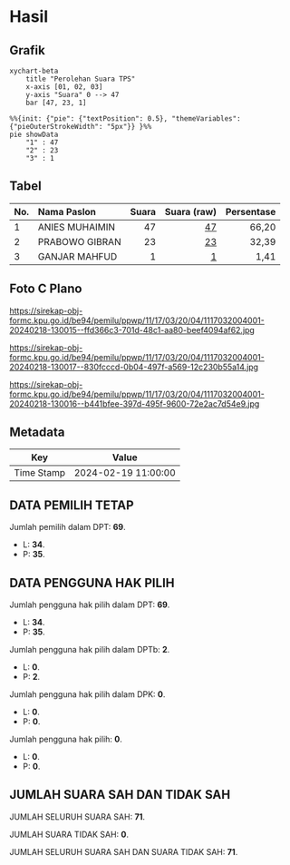 # Hasil

## Grafik

```mermaid
xychart-beta
    title "Perolehan Suara TPS"
    x-axis [01, 02, 03]
    y-axis "Suara" 0 --> 47
    bar [47, 23, 1]
```

```mermaid
%%{init: {"pie": {"textPosition": 0.5}, "themeVariables": {"pieOuterStrokeWidth": "5px"}} }%%
pie showData
    "1" : 47
    "2" : 23
    "3" : 1
```

## Tabel

| No. | Nama Paslon    | Suara | Suara (raw) | Persentase |
|:--- |:-------------- | -----:| -----------:| ----------:|
| 1   | ANIES MUHAIMIN | 47    | [47][p-1]   | 66,20      |
| 2   | PRABOWO GIBRAN | 23    | [23][p-2]   | 32,39      |
| 3   | GANJAR MAHFUD  | 1     | [1][p-3]    | 1,41       |


[p-1]: https://github.com/gigit-pemilu/pemilu-2024-11-aceh/blob/main/pilpres/hitung-suara/sub/11-aceh/sub/17-bener-meriah/sub/03-syiah-utama/sub/2004-goneng/sub/001-tps/sub/paslon-1.txt
[p-2]: https://github.com/gigit-pemilu/pemilu-2024-11-aceh/blob/main/pilpres/hitung-suara/sub/11-aceh/sub/17-bener-meriah/sub/03-syiah-utama/sub/2004-goneng/sub/001-tps/sub/paslon-2.txt
[p-3]: https://github.com/gigit-pemilu/pemilu-2024-11-aceh/blob/main/pilpres/hitung-suara/sub/11-aceh/sub/17-bener-meriah/sub/03-syiah-utama/sub/2004-goneng/sub/001-tps/sub/paslon-3.txt

## Foto C Plano

https://sirekap-obj-formc.kpu.go.id/be94/pemilu/ppwp/11/17/03/20/04/1117032004001-20240218-130015--ffd366c3-701d-48c1-aa80-beef4094af62.jpg

https://sirekap-obj-formc.kpu.go.id/be94/pemilu/ppwp/11/17/03/20/04/1117032004001-20240218-130017--830fcccd-0b04-497f-a569-12c230b55a14.jpg

https://sirekap-obj-formc.kpu.go.id/be94/pemilu/ppwp/11/17/03/20/04/1117032004001-20240218-130016--b441bfee-397d-495f-9600-72e2ac7d54e9.jpg


## Metadata

| Key        | Value               |
| ---------- | ------------------- |
| Time Stamp | 2024-02-19 11:00:00 |


## DATA PEMILIH TETAP

Jumlah pemilih dalam DPT: **69**.
 * L: **34**.
 * P: **35**.

## DATA PENGGUNA HAK PILIH

Jumlah pengguna hak pilih dalam DPT: **69**.
 * L: **34**.
 * P: **35**.

Jumlah pengguna hak pilih dalam DPTb: **2**.
 * L: **0**.
 * P: **2**.

Jumlah pengguna hak pilih dalam DPK: **0**.
 * L: **0**.
 * P: **0**.

Jumlah pengguna hak pilih: **0**.
 * L: **0**.
 * P: **0**.

## JUMLAH SUARA SAH DAN TIDAK SAH

JUMLAH SELURUH SUARA SAH: **71**.

JUMLAH SUARA TIDAK SAH: **0**.

JUMLAH SELURUH SUARA SAH DAN SUARA TIDAK SAH: **71**.


